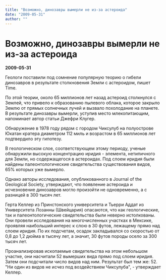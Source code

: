 ```yaml
---
title: "Возможно, динозавры вымерли не из-за астероида"
date: "2009-05-31"
author: ""
---
```


# Возможно, динозавры вымерли не из-за астероида

**2009-05-31** 

Геологи поставили под сомнение популярную теорию о гибели динозавров в результате столкновения Земли с астероидом, пишет Time.

По этой теории, около 65 миллионов лет назад астероид столкнулся с Землей, что привело к образованию пылевого облака, которое закрыло Землю от прямых солнечных лучей и вызвало похолодание на планете. В результате динозавры вымерли, уступив место млекопитающим, напоминает автор статьи Джефри Клугер.

Обнаружение в 1978 году рядом с городом Чиксулуб на полуострове Юкатан кратера диаметром 112 миль и возрастом в 65 миллионов лет подтвердило эту гипотезу.

В геологическом слое, соответствующем этому периоду, ученые обнаружили высокую концентрацию иридия - элемента, нетипичного для Земли, но содержащегося в астероидах. Под слоем иридия были найдены палеонтологические свидетельства существования видов, 65% которых уже вымерло.

Однако авторы исследования, опубликованного в Journal of the Geological Society, утверждают, что появление астероида и исчезновение динозавров могло произойти не одновременно, а с разницей в 300 тысяч лет.

Герта Келлер из Принстонского университета и Тьерри Аддат из Университета Лозанны (Швейцария) опасаются, что как геологические, так и палеонтологические свидетельства были неверно истолкованы. Они провели исследования на многочисленных участках в Мексике, проявляя наибольший интерес к слою в 30 футов, лежащему прямо над слоем иридия. По их подсчетам, осадок закладывался со скоростью от 0,8 до 1,2 дюйма в тысячу лет, а значит, 30 футов породы осело за 300 тысяч лет.

Проанализировав ископаемые свидетельства на этом небольшом участке, они насчитали 52 вымерших вида прямо под слоем иридия. Затем они подсчитали число видов над ним. Результат был тем же: 52. "Ни один из видов не исчез под воздействием Чиксулуба", - утверждает Келлер.